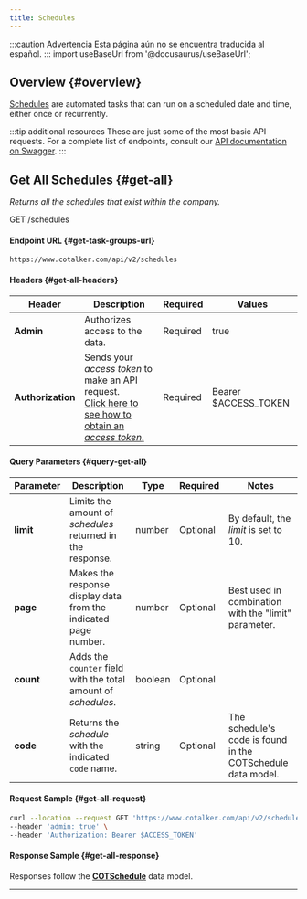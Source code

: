 ```yaml
---
title: Schedules
---
```


:::caution Advertencia
Esta página aún no se encuentra traducida al español.
:::
import useBaseUrl from '@docusaurus/useBaseUrl';


## Overview {#overview}
[Schedules](/docs/documentation/admin/admin_scheduler) are automated tasks that can run on a scheduled date and time, either once or recurrently.

:::tip additional resources
These are just some of the most basic API requests. For a complete list of endpoints, consult our [API documentation on Swagger](https://www.cotalker.com/swagger/core/?key=woubtjf4olr0t4zgutuwn6scbcm6hd3qh1cgl5obmohpbm3mfublnwcvv67lodgjvd3h86s9ppshtvmf95gepsqh6nizq9liu7f#/).
:::

## Get All Schedules {#get-all}
_Returns all the schedules that exist within the company._

<span className="hero__subtitle"><span className="badge badge--success">GET</span> /schedules</span>

#### Endpoint URL {#get-task-groups-url}
`https://www.cotalker.com/api/v2/schedules`

#### Headers {#get-all-headers}
Header | Description | Required | Values
--- | --- | --- | ---
**Admin** | Authorizes access to the data. | Required | true
**Authorization** | Sends your _access token_ to make an API request.<br/>[Click here to see how to obtain an _access token_.](/docs/documentation/api/auth#how-to) | Required | Bearer $ACCESS_TOKEN

#### Query Parameters {#query-get-all}
Parameter | Description | Type | Required | Notes
--- | --- | --- | ---- | ----
**limit** | Limits the amount of _schedules_ returned in the response. | number | Optional | By default, the _limit_ is set to 10.
**page** | Makes the response display data from the indicated page number. | number | Optional | Best used in combination with the "limit" parameter.
**count** | Adds the `counter` field with the total amount of _schedules_. | boolean | Optional | 
**code** | Returns the _schedule_ with the indicated `code` name. | string | Optional | The schedule's code is found in the [COTSchedule](/docs/documentation/models/automations/model_scheduler) data model.

#### Request Sample {#get-all-request}
```bash
curl --location --request GET 'https://www.cotalker.com/api/v2/schedules' \
--header 'admin: true' \
--header 'Authorization: Bearer $ACCESS_TOKEN'
```

#### Response Sample {#get-all-response}
Responses follow the [**COTSchedule**](/docs/documentation/models/automations/model_scheduler) data model.

---



